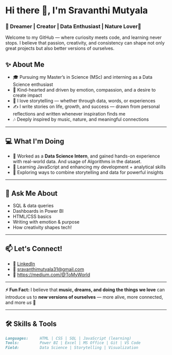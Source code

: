 # Hi there 👋, I'm Sravanthi Mutyala  
### 🌸 Dreamer | Creator | Data Enthusiast | Nature Lover🌿  

Welcome to my GitHub — where curiosity meets code, and learning never stops. I believe that passion, creativity, and consistency can shape not only great projects but also better versions of ourselves.  


## ✨ About Me
- 🎓 Pursuing my Master’s in Science (MSc) and interning as a Data Science enthusiast  
- 🐾 Kind-hearted and driven by emotion, compassion, and a desire to create impact  
- 📝 I love storytelling — whether through data, words, or experiences  
- ✍️ I write stories on life, growth, and success — drawn from personal reflections and written whenever inspiration finds me  
- 🎶 Deeply inspired by music, nature, and meaningful connections  

---

## 💻 What I'm Doing
- 🔭 Worked as a **Data Science Intern**, and gained hands-on experience with real-world data. And usage of Algorithms in the dataset. 
- 🌱 Learning JavaScript and enhancing my development + analytical skills  
- 🧠 Exploring ways to combine storytelling and data for powerful insights  

---

## 💬 Ask Me About
- SQL & data queries  
- Dashboards in Power BI  
- HTML/CSS basics  
- Writing with emotion & purpose  
- How creativity shapes tech!

---

## 📫 Let's Connect!
- 🔗 [LinkedIn](https://www.linkedin.com/in/sravanthi-m-57645b330/)  
- 📧 sravanthimutyala31@gmail.com  
- 🔗 https://medium.com/@ToMyWorld
---
**⚡ Fun Fact:** I believe that **music, dreams, and doing the things we love** can introduce us to **new versions of ourselves** — more alive, more connected, and more *us* 💜

---
## 🛠️ Skills & Tools
```markdown
Languages:     HTML | CSS | SQL | JavaScript (learning)
Tools:         Power BI | Excel | MS Office | Git | VS Code
Field:         Data Science | Storytelling | Visualization

